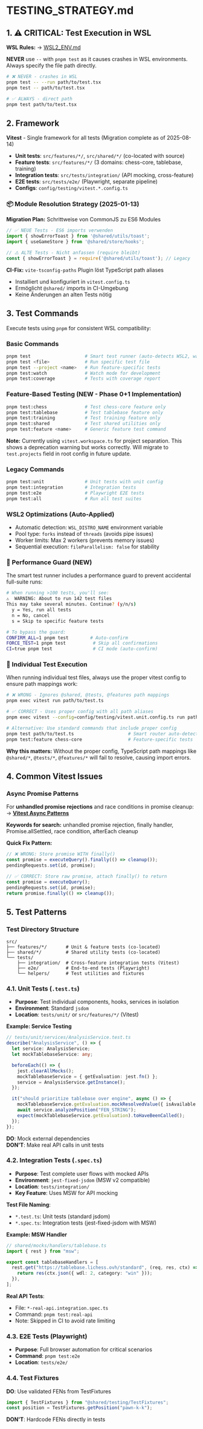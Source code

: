 # TESTING_STRATEGY.md

<!-- nav: docs/README#development | tags: [testing, wsl] | updated: 2025-08-12 -->

## 1. ⚠️ CRITICAL: Test Execution in WSL

**WSL Rules:** → [WSL2_ENV.md](./WSL2_ENV.md#testing-commands)

**NEVER** use `--` with `pnpm test` as it causes crashes in WSL environments. Always specify the file path directly.

```bash
# ❌ NEVER - crashes in WSL
pnpm test -- --run path/to/test.tsx
pnpm test -- path/to/test.tsx

# ✅ ALWAYS - direct path
pnpm test path/to/test.tsx
```

## 2. Framework

**Vitest** - Single framework for all tests (Migration complete as of 2025-08-14)

- **Unit tests**: `src/features/*/`, `src/shared/*/` (co-located with source)
- **Feature tests**: `src/features/*/` (3 domains: chess-core, tablebase, training)
- **Integration tests**: `src/tests/integration/` (API mocking, cross-feature)
- **E2E tests**: `src/tests/e2e/` (Playwright, separate pipeline)
- **Configs**: `config/testing/vitest.*.config.ts`

### 📦 Module Resolution Strategy (2025-01-13)

**Migration Plan:** Schrittweise von CommonJS zu ES6 Modules

```typescript
// ✅ NEUE Tests - ES6 imports verwenden
import { showErrorToast } from '@shared/utils/toast';
import { useGameStore } from '@shared/store/hooks';

// ⚠️ ALTE Tests - Nicht anfassen (require bleibt)
const { showErrorToast } = require('@shared/utils/toast'); // Legacy
```

**CI-Fix:** `vite-tsconfig-paths` Plugin löst TypeScript path aliases
- Installiert und konfiguriert in `vitest.config.ts`
- Ermöglicht `@shared/` imports in CI-Umgebung
- Keine Änderungen an alten Tests nötig

## 3. Test Commands

Execute tests using `pnpm` for consistent WSL compatibility:

### Basic Commands
```bash
pnpm test                    # Smart test runner (auto-detects WSL2, warns >100 tests)
pnpm test <file>             # Run specific test file
pnpm test --project <name>   # Run feature-specific tests
pnpm test:watch              # Watch mode for development
pnpm test:coverage           # Tests with coverage report
```

### Feature-Based Testing (NEW - Phase 0+1 Implementation)
```bash
pnpm test:chess              # Test chess-core feature only
pnpm test:tablebase          # Test tablebase feature only
pnpm test:training           # Test training feature only
pnpm test:shared             # Test shared utilities only
pnpm test:feature <name>     # Generic feature test command
```

**Note:** Currently using `vitest.workspace.ts` for project separation. This shows a deprecation warning but works correctly. Will migrate to `test.projects` field in root config in future update.

### Legacy Commands
```bash
pnpm test:unit               # Unit tests with unit config
pnpm test:integration        # Integration tests
pnpm test:e2e                # Playwright E2E tests
pnpm test:all                # Run all test suites
```

### WSL2 Optimizations (Auto-Applied)
- Automatic detection: `WSL_DISTRO_NAME` environment variable
- Pool type: `forks` instead of `threads` (avoids pipe issues)
- Worker limits: Max 2 workers (prevents memory issues)
- Sequential execution: `fileParallelism: false` for stability

### 🚨 Performance Guard (NEW)

The smart test runner includes a performance guard to prevent accidental full-suite runs:

```bash
# When running >100 tests, you'll see:
⚠️  WARNING: About to run 142 test files
This may take several minutes. Continue? (y/n/s)
  y = Yes, run all tests
  n = No, cancel
  s = Skip to specific feature tests

# To bypass the guard:
CONFIRM_ALL=1 pnpm test        # Auto-confirm
FORCE_TEST=1 pnpm test          # Skip all confirmations
CI=true pnpm test               # CI mode (auto-confirm)
```

### 🚨 Individual Test Execution

When running individual test files, always use the proper vitest config to ensure path mappings work:

```bash
# ❌ WRONG - Ignores @shared, @tests, @features path mappings
pnpm exec vitest run path/to/test.ts

# ✅ CORRECT - Uses proper config with all path aliases
pnpm exec vitest --config=config/testing/vitest.unit.config.ts run path/to/test.ts

# Alternative: Use standard commands that include proper config
pnpm test path/to/test.ts                    # Smart router auto-detects
pnpm test:feature chess-core                 # Feature-specific tests
```

**Why this matters:** Without the proper config, TypeScript path mappings like `@shared/*`, `@tests/*`, `@features/*` will fail to resolve, causing import errors.

## 4. Common Vitest Issues

### Async Promise Patterns

For **unhandled promise rejections** and race conditions in promise cleanup:  
→ **[Vitest Async Patterns](../troubleshooting/vitest-async-patterns.md)**

**Keywords for search:** unhandled promise rejection, finally handler, Promise.allSettled, race condition, afterEach cleanup

**Quick Fix Pattern:**
```typescript
// ❌ WRONG: Store promise WITH finally()
const promise = executeQuery().finally(() => cleanup());
pendingRequests.set(id, promise);

// ✅ CORRECT: Store raw promise, attach finally() to return
const promise = executeQuery();
pendingRequests.set(id, promise);
return promise.finally(() => cleanup());
```

## 5. Test Patterns

### Test Directory Structure

```
src/
├── features/*/       # Unit & feature tests (co-located)
├── shared/*/         # Shared utility tests (co-located)
└── tests/
    ├── integration/  # Cross-feature integration tests (Vitest)
    ├── e2e/          # End-to-end tests (Playwright)
    └── helpers/      # Test utilities and fixtures
```

### 4.1. Unit Tests (`.test.ts`)

- **Purpose**: Test individual components, hooks, services in isolation
- **Environment**: Standard `jsdom`
- **Location**: `tests/unit/` or `src/features/*/` (Vitest)

**Example: Service Testing**

```typescript
// tests/unit/services/AnalysisService.test.ts
describe("AnalysisService", () => {
  let service: AnalysisService;
  let mockTablebaseService: any;

  beforeEach(() => {
    jest.clearAllMocks();
    mockTablebaseService = { getEvaluation: jest.fn() };
    service = AnalysisService.getInstance();
  });

  it("should prioritize tablebase over engine", async () => {
    mockTablebaseService.getEvaluation.mockResolvedValue({ isAvailable: true });
    await service.analyzePosition("FEN_STRING");
    expect(mockTablebaseService.getEvaluation).toHaveBeenCalled();
  });
});
```

**DO**: Mock external dependencies  
**DON'T**: Make real API calls in unit tests

### 4.2. Integration Tests (`.spec.ts`)

- **Purpose**: Test complete user flows with mocked APIs
- **Environment**: `jest-fixed-jsdom` (MSW v2 compatible)
- **Location**: `tests/integration/`
- **Key Feature**: Uses MSW for API mocking

**Test File Naming**:

- `*.test.ts`: Unit tests (standard jsdom)
- `*.spec.ts`: Integration tests (jest-fixed-jsdom with MSW)

**Example: MSW Handler**

```typescript
// shared/mocks/handlers/tablebase.ts
import { rest } from "msw";

export const tablebaseHandlers = [
  rest.get("https://tablebase.lichess.ovh/standard", (req, res, ctx) => {
    return res(ctx.json({ wdl: 2, category: "win" }));
  }),
];
```

**Real API Tests**:

- File: `*-real-api.integration.spec.ts`
- Command: `pnpm test:real-api`
- Note: Skipped in CI to avoid rate limiting

### 4.3. E2E Tests (Playwright)

- **Purpose**: Full browser automation for critical scenarios
- **Command**: `pnpm test:e2e`
- **Location**: `tests/e2e/`

### 4.4. Test Fixtures

**DO**: Use validated FENs from TestFixtures

```typescript
import { TestFixtures } from "@shared/testing/TestFixtures";
const position = TestFixtures.getPosition("pawn-k-k");
```

**DON'T**: Hardcode FENs directly in tests
